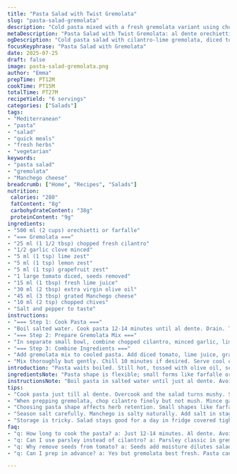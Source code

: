 ```yaml
---
title: "Pasta Salad with Twist Gremolata"
slug: "pasta-salad-gremolata"
description: "Cold pasta mixed with a fresh gremolata variant using chopped cilantro and lime zest instead of parsley and orange. Farfalle or orechietti shapes used, tossed with fresh tomato, lime juice, olive oil, grated Manchego cheese replacing parmesan, and chives. Salt and pepper to taste. Prep and cook combined about 25 minutes. Six servings."
metaDescription: "Pasta Salad with Twist Gremolata: al dente orechietti or farfalle tossed with cilantro-lime gremolata, fresh tomato, Manchego. Cold or room temp. Six servings."
ogDescription: "Cold pasta salad with cilantro-lime gremolata, diced tomato, Manchego, chives. Bright citrus zest trio, olive oil coating. Great served chilled or room temp."
focusKeyphrase: "Pasta Salad with Gremolata"
date: 2025-07-25
draft: false
image: pasta-salad-gremolata.png
author: "Emma"
prepTime: PT12M
cookTime: PT15M
totalTime: PT27M
recipeYield: "6 servings"
categories: ["Salads"]
tags:
- "Mediterranean"
- "pasta"
- "salad"
- "quick meals"
- "fresh herbs"
- "vegetarian"
keywords:
- "pasta salad"
- "gremolata"
- "Manchego cheese"
breadcrumb: ["Home", "Recipes", "Salads"]
nutrition: 
 calories: "280"
 fatContent: "8g"
 carbohydrateContent: "38g"
 proteinContent: "9g"
ingredients:
- "500 ml (2 cups) orechietti or farfalle"
- "=== Gremolata ==="
- "25 ml (1 1/2 tbsp) chopped fresh cilantro"
- "1/2 garlic clove minced"
- "5 ml (1 tsp) lime zest"
- "5 ml (1 tsp) lemon zest"
- "5 ml (1 tsp) grapefruit zest"
- "1 large tomato diced, seeds removed"
- "15 ml (1 tbsp) fresh lime juice"
- "30 ml (2 tbsp) extra virgin olive oil"
- "45 ml (3 tbsp) grated Manchego cheese"
- "10 ml (2 tsp) chopped chives"
- "Salt and pepper to taste"
instructions:
- "=== Step 1: Cook Pasta ==="
- "Boil salted water. Cook pasta 12-14 minutes until al dente. Drain. Toss lightly with olive oil. Transfer to wide bowl. Let cool 15 minutes uncovered."
- "=== Step 2: Prepare Gremolata Mix ==="
- "In separate small bowl, combine chopped cilantro, minced garlic, lime zest, lemon zest, grapefruit zest. Stir well."
- "=== Step 3: Combine Ingredients ==="
- "Add gremolata mix to cooled pasta. Add diced tomato, lime juice, grated Manchego, and chopped chives. Season with salt and pepper."
- "Mix thoroughly but gently. Chill 10 minutes if desired. Serve cool or room temp."
introduction: "Pasta waits boiled. Still hot, tossed with olive oil, set aside to cool. Herbs chopped sharp. Garlic minced fine, citrus zests added, a trio now bright—the usual parsley swapped out for fresh cilantro, a twist cutting through. Tomato diced, seeds scraped. Cheese selected too, Manchego in place of parmesan keeps salt but adds depth. Chives chopped small, scattered over. Salt shaker ready. Pepper grinds freshly. The gremolata not classically strict but close. Mix of zest changes the game, lime and grapefruit punch. Pasta salad cold touched or room temp. Quick, vibrant, with subtle fruity notes intertwining bitter and sweet on tongue. Six plates, easily shared or saved cold."
ingredientsNote: "Pasta shape is flexible; small forms like farfalle or orechietti hold herbs well. Cilantro replaces parsley, lending citrusy, earthy tones. Grapefruit zest substituted orange for a sharper, slightly bitter edge. Lime juice gives sharper bite. Manchego chosen over parmesan for nuttier, buttery flavor and slightly creamier texture. Use fresh tomatoes, deseeded to avoid extra moisture. Olive oil best quality. Chives add mild onion note without overpowering. Adjust salt carefully; Manchego and herbs add seasoning already."
instructionsNote: "Boil pasta in salted water until just al dente. Avoid overcooking—texture matters. Drain, toss immediately with a good olive oil to prevent sticking. Cool uncovered to room temperature—no cover, avoids sogginess. While pasta cools, prepare gremolata base by mixing herbs, zest, and garlic finely chopped. Add zest last to keep aromatics fresh. Stir gremolata into cooled pasta gently, then fold in tomato, lime juice, cheese, and chives. Season with salt and pepper incrementally, tasting as you go. Rest refrigerated if time, but salad also good immediately. Serve at room temp or chilled depending on preference. Keeps well one day; herbs fresh, flavors meld but avoid overmixing to maintain texture."
tips:
- "Cook pasta just till al dente. Overcook and the salad turns mushy. Salt water well. Drain but leave some heat for olive oil toss. Prevents sticking. Let pasta cool uncovered. No cover or it traps steam. Steam means soggy pasta. Olive oil coats so herbs stick evenly later. Cool pasta fully before adding gremolata. Heat kills fresh herbs and zest aroma. Timing matters. If pasta hot, gremolata flavors fade rapidly."
- "When prepping gremolata, chop cilantro finely but not mush. Mince garlic fine so no harsh chunks. Add zest last to keep oils fresh, aromatic punch. Use a microplane grater—avoid thick pith. Three zests—lime, lemon, grapefruit—combine sharp, bitter, sweet notes. Balances tartness from tomato and lime juice. Stir gremolata mix well. Even mix helps burst citrus oils throughout salad, keeps flavor layers distinct."
- "Choosing pasta shape affects herb retention. Small shapes like farfalle or orechietti catch gremolata bits well. Shape size matters for bite texture. Diced tomato with seeds removed reduces extra liquid which dilutes salad. Remove seeds but keep flesh intact. Manchego cheese grated fresh. More creamy, nutty than parmesan. Adds seasoning, texture offsetting the sharp gremolata. Use best olive oil quality. It should be fruity, peppery. Olive oil is binding agent here letting everything meld without sogginess."
- "Season salt carefully. Manchego is salty naturally. Add salt in stages—start low. Taste before each round. Black pepper freshly ground adds warmth without overpowering. Chopped chives add mild onion note but subtle, no sharpness. Fold ingredients gently. Avoid breaking tomatoes or herbs. Keeps texture distinct. If chilling, 10 minutes suffices. Too long and salad tastes dull, herbs lose brightness. Serve cool or room temp, never warm. Warm pasta kills gremolata aroma."
- "Storage is tricky. Salad stays good for a day in fridge covered tight. Herbs degrade fast, flavors weaken. Re-toss gently before serving next day. Cold temperature slows breakdown but moisture builds so drain excess liquid if any. Avoid freeze—texture collapses. If saving leftovers, separate gremolata from pasta if possible. Add fresh gremolata later for lively flavor. Leftovers work better for next day lunch or light dinner. Keep covered, consume soon."
faq:
- "q: How long to cook the pasta? a: Just 12-14 minutes. Al dente. Avoid mush. Salted water helps flavor. Drain well, toss with olive oil while warm to keep from sticking. Let cool uncovered before adding gremolata. Heat kills fresh herbs here."
- "q: Can I use parsley instead of cilantro? a: Parsley classic in gremolata. Here cilantro swaps it for earthier citrus tone. Parsley works but flavor less sharp. Lemon zest stays. Grapefruit zest adds bittersweet—skip if no grapefruit. Adjust to taste. Lime zest key for punch regardless."
- "q: Why remove seeds from tomato? a: Seeds add moisture dilutes salad. Keeps texture watery. Flesh alone adds fresh tomato taste without sogginess. Keeps salad firmer. Dicing size important too. Too small, mush. Too large, uneven bites. Balance chunk size with seed removal."
- "q: Can I prep in advance? a: Yes but gremolata best fresh. Pasta can be cooked and cooled day ahead. Store pasta dry, chilled in airtight. Mix gremolata just before serving or toss lightly 10 minutes before eating. Herbs lose brightness if left mixed too long. Salad lasts one day. Refrigerate covered. Re-mix before serving to refresh."

---
```

